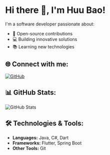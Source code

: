 # Hi there 👋, I'm Huu Bao!

I'm a software developer passionate about:
- 🌟 Open-source contributions
- 💻 Building innovative solutions
- 📚 Learning new technologies

## 🌐 Connect with me:
[![GitHub](https://img.shields.io/badge/GitHub-%2312100E.svg?logo=github&logoColor=white)](https://github.com/nguyenhuubao20)

## 📊 GitHub Stats:
![GitHub Stats](https://github-readme-stats.vercel.app/api?username=nguyenhuubao20&theme=shadow_green&show_icons=true)

## 🛠️ Technologies & Tools:
- **Languages:** Java, C#, Dart
- **Frameworks:** Flutter, Spring Boot
- **Other Tools:** Git
